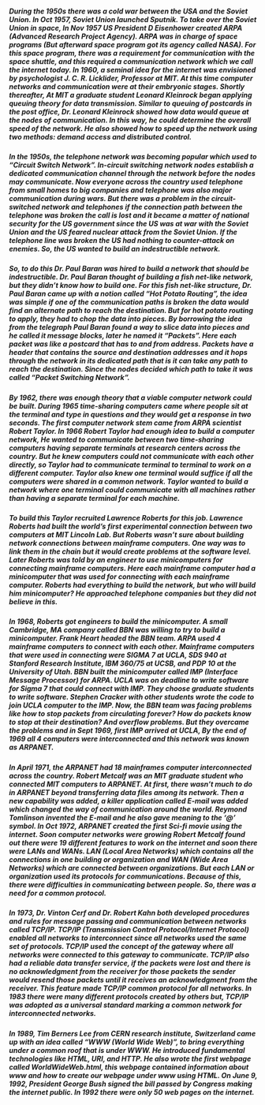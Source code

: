 ##### During the 1950s there was a cold war between the USA and the Soviet Union. In Oct 1957, Soviet Union launched Sputnik. To take over the Soviet Union in space, In Nov 1957 US President D Eisenhower created ARPA (Advanced Research Project Agency). ARPA was in charge of space programs (But afterward space program got its agency called NASA). For this space program, there was a requirement for communication with the space shuttle, and this required a communication network which we call the internet today. In 1960, a seminal idea for the internet was envisioned by psychologist   J. C. R. Licklider, Professor at MIT. At this time computer networks and communication were at their embryonic stages. Shortly thereafter, At MIT a graduate student Leonard Kleinrock began applying queuing theory for data transmission. Similar to queuing of postcards in the post office, Dr. Leonard Kleinrock showed how data would queue at the nodes of communication. In this way, he could determine the overall speed of the network. He also showed how to speed up the network using two methods: demand access and distributed control.
#####           In the 1950s, the telephone network was becoming popular which used to “Circuit Switch Network”. In-circuit switching network nodes establish a dedicated communication channel through the network before the nodes may communicate. Now everyone across the country used telephone from small homes to big companies and telephone was also major communication during wars. But there was a problem in the circuit-switched network and telephones if the connection path between the telephone was broken the call is lost and it became a matter of national security for the US government since the US was at war with the Soviet Union and the US feared nuclear attack from the Soviet Union. If the telephone line was broken the US had nothing to counter-attack on enemies. So, the US wanted to build an indestructible network.
#####           So, to do this Dr. Paul Baran was hired to build a network that should be indestructible. Dr. Paul Baran thought of building a fish net-like network, but they didn’t know how to build one. For this fish net-like structure, Dr. Paul Baran came up with a notion called “Hot Potato Routing”, the idea was simple if one of the communication paths is broken the data would find an alternate path to reach the destination. But for hot potato routing to apply, they had to chop the data into pieces. By borrowing the idea from the telegraph Paul Baran found a way to slice data into pieces and he called it message blocks, later he named it “Packets”. Here each packet was like a postcard that has to and from address. Packets have a header that contains the source and destination addresses and it hops through the network in its dedicated path that is it can take any path to reach the destination. Since the nodes decided which path to take it was called “Packet Switching Network”.
#####           By 1962, there was enough theory that a viable computer network could be built. During 1965 time-sharing computers came where people sit at the terminal and type in questions and they would get a response in two seconds. The first computer network stem came from ARPA scientist Robert Taylor. In 1966 Robert Taylor had enough idea to build a computer network, He wanted to communicate between two time-sharing computers having separate terminals at research centers across the country. But he knew computers could not communicate with each other directly, so Taylor had to communicate terminal to terminal to work on a different computer. Taylor also knew one terminal would suffice if all the computers were shared in a common network. Taylor wanted to build a network where one terminal could communicate with all machines rather than having a separate terminal for each machine.
#####           To build this Taylor recruited Lawrence Roberts for this job. Lawrence Roberts had built the world’s first experimental connection between two computers at MIT Lincoln Lab. But Roberts wasn’t sure about building network connections between mainframe computers. One way was to link them in the chain but it would create problems at the software level. Later Roberts was told by an engineer to use minicomputers for connecting mainframe computers. Here each mainframe computer had a minicomputer that was used for connecting with each mainframe computer. Roberts had everything to build the network, but who will build him minicomputer? He approached telephone companies but they did not believe in this. 
#####           In 1968, Roberts got engineers to build the minicomputer. A small Cambridge, MA company called BBN was willing to try to build a minicomputer. Frank Heart headed the BBN team. ARPA used 4 mainframe computers to connect with each other. Mainframe computers that were used in connecting were SIGMA 7 at UCLA, SDS 940 at Stanford Research Institute, IBM 360/75 at UCSB, and PDP 10 at the University of Utah. BBN built the minicomputer called IMP (Interface Message Processor) for ARPA. UCLA was on deadline to write software for Sigma 7 that could connect with IMP. They choose graduate students to write software. Stephen Cracker with other students wrote the code to join UCLA computer to the IMP. Now, the BBN team was facing problems like how to stop packets from circulating forever? How do packets know to stop at their destination? And overflow problems. But they overcame the problems and in Sept 1969, first IMP arrived at UCLA, By the end of 1969 all 4 computers were interconnected and this network was known as ARPANET.
#####           In April 1971, the ARPANET had 18 mainframes computer interconnected across the country. Robert Metcalf was an MIT graduate student who connected MIT computers to ARPANET. At first, there wasn’t much to do in ARPANET beyond transferring data files among its network. Then a new capability was added, a killer application called E-mail was added which changed the way of communication around the world. Reymond Tomlinson invented the E-mail and he also gave meaning to the ‘@’ symbol. In Oct 1972, ARPANET created the first Sci-fi movie using the internet. Soon computer networks were growing Robert Metcalf found out there were 19 different features to work on the internet and soon there were LANs and WANs. LAN (Local Area Networks) which contains all the connections in one building or organization and WAN (Wide Area Networks) which are connected between organizations. But each LAN or organization used its protocols for communications. Because of this, there were difficulties in communicating between people. So, there was a need for a common protocol.
#####           In 1973, Dr. Vinton Cerf and Dr. Robert Kahn both developed procedures and rules for message passing and communication between networks called TCP/IP. TCP/IP (Transmission Control Protocol/Internet Protocol) enabled all networks to interconnect since all networks used the same set of protocols. TCP/IP used the concept of the gateway where all networks were connected to this gateway to communicate. TCP/IP also had a reliable data transfer service, if the packets were lost and there is no acknowledgment from the receiver for those packets the sender would resend those packets until it receives an acknowledgment from the receiver. This feature made TCP/IP common protocol for all networks. In 1983 there were many different protocols created by others but, TCP/IP was adopted as a universal standard marking a common network for interconnected networks.
#####           In 1989, Tim Berners Lee from CERN research institute, Switzerland came up with an idea called “WWW (World Wide Web)”, to bring everything under a common roof that is under WWW. He introduced fundamental technologies like HTML, URI, and HTTP. He also wrote the first webpage called WorldWideWeb.html, this webpage contained information about www and how to create our webpage under www using HTML. On June 9, 1992, President George Bush signed the bill passed by Congress making the internet public. In 1992 there were only 50 web pages on the internet.
